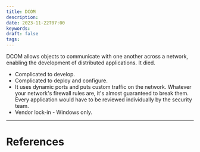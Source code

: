 ```yaml
---
title: DCOM
description: 
date: 2023-11-22T07:00
keywords: 
draft: false
tags:
---
```

DCOM allows objects to communicate with one another across a network, enabling the development of distributed applications.  It died.

- Complicated to develop.
- Complicated to deploy and configure.
- It uses dynamic ports and puts custom traffic on the network.  Whatever your network's firewall rules are, it's almost guaranteed to break them.  Every application would have to be reviewed individually by the security team.
- Vendor lock-in - Windows only.

---
# References
